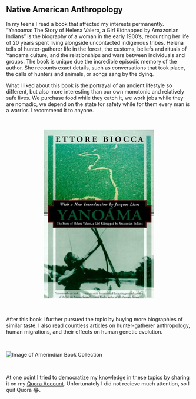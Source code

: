 ## Native American Anthropology
In my teens I read a book that affected my interests permanently. “Yanoama: The Story of Helena Valero, a Girl Kidnapped by Amazonian Indians” is the biography of a woman in the early 1900’s, 
recounting her life of 20 years spent living alongside uncontacted indigenous tribes. Helena tells of hunter-gatherer life in the forest, the customs, beliefs and rituals of Yanoama culture, 
and the relationships and wars between individuals and groups. The book is unique due the incredible episodic memory of the author. She recounts exact details, such as conversations that took place, 
the calls of hunters and animals, or songs sang by the dying.

What I liked about this book is the portrayal of an ancient lifestyle so different, but also more interesting than our own monotonic and relatively safe lives. We purchase food while they catch it, we work jobs while they are nomadic, 
we depend on the state for safety while for them every man is a warrior. I recommend it to anyone. 

&nbsp;

<p align="center">
  <img src="images/Yanoama.png" width="300" />
</p>

&nbsp;

After this book I further pursued the topic by buying more biographies of similar taste. I also read countless articles on hunter-gatherer anthropology, human migrations, and their effects on human genetic evolution.

&nbsp;

![Image of Amerindian Book Collection](images/Amerindian_Books.png)

&nbsp;

At one point I tried to democratize my knowledge in these topics by sharing it on my [Quora Account](https://www.quora.com/profile/Ray-Coden-Mercurius). Unfortunately I did not recieve much attention, so I quit Quora 😂. 
